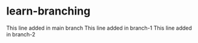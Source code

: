 # learn-branching
This line added in main branch
This line added in branch-1
This line added in branch-2